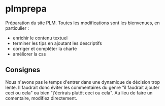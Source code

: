 plmprepa
========

Préparation du site PLM. Toutes les modifications sont les bienvenues, en particulier :

   * enrichir le contenu textuel
   * terminer les tips en ajoutant les descriptifs
   * corriger et compléter la charte
   * améliorer la css
   
Consignes
---------

Nous n'avons pas le temps d'entrer dans une dynamique de décision trop lente. Il faudrait donc éviter les commentaires du genre "il faudrait ajouter ceci ou cela" 
ou bien "j'écrirais plutôt ceci ou cela". Au lieu de faire un comentaire,
modifiez directement.


